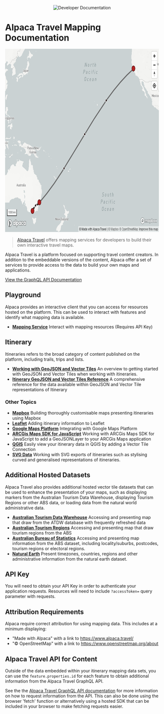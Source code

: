 <div align="center">
  <img alt="Developer Documentation" src="https://developer.alpacamaps.com/_media/logo.svg" height="75" width="75" />
</div>

# Alpaca Travel Mapping Documentation

<img alt="Mapping Data" src="./map.png" width="803" height="598" />

> [Alpaca Travel](https://alpaca.travel) offers mapping services for developers
> to build their own interactive travel maps.

Alpaca Travel is a platform focused on supporting travel content creators. In
addition to the embeddable versions of the content, Alpaca offer a set of
services to provide access to the data to build your own maps and applications.

[View the GraphQL API Documentation](https://github.com/AlpacaTravel/graphql-docs)

## Playground

Alpaca provides an interactive client that you can access for resources hosted
on the platform. This can be used to interact with features and identify what
mapping data is available.

- **[Mapping Service](https://mapping.withalpaca.travel/)**
  Interact with mapping resources (Requires API Key)

## Itinerary

Itineraries refers to the broad category of content published on the platform,
including trails, trips and lists.

- **[Working with GeoJSON and Vector Tiles](/topics/itinerary/Working%20with%20GeoJSON%20and%20Vector%20Tiles/README.md)**
  An overview to getting started with GeoJSON and Vector Tiles when working with
  itineraries.
- **[Itinerary GeoJSON and Vector Tiles Reference](/reference/itinerary/GeoJSON%20and%20Vector%20Tiles/README.md)**
  A comprehensive reference for the data available within GeoJSON and Vector
  Tile representations of Itinerary

### Other Topics

- **[Mapbox](/topics/itinerary/Working%20with%20Mapbox/)**
  Building thoroughly customisable maps presenting itineraries using Mapbox
- **[Leaflet](/topics/itinerary/Working%20with%20Leaflet/)**
  Adding itinerary information to Leaflet
- **[Google Maps Platform](/topics/itinerary/Working%20with%20Google%20Maps/)**
  Integrating with Google Maps Platform
- **[ARCGis Maps SDK for JavaScript](/topics/itinerary/Working%20with%20ArcGIS%20Maps%20SDK%20for%20JavaScript/)**
  Working with ARCGis Maps SDK for JavaScript to add a GeoJSONLayer to your
  ARCGis Maps application
- **[QGIS](/topics/itinerary/Working%20with%20QGIS/)**
  Easily view your itinerary data in QGIS by adding a Vector Tile Connection
- **[SVG Data](/topics/itinerary/Working%20with%20SVG/)**
  Working with SVG exports of itineraries such as stylising curved and
  generalised representations of itineraries.

## Additional Hosted Datasets

Alpaca Travel also provides additional hosted vector tile datasets that can be
used to enhance the presentation of your maps, such as displaying markers from
the Australian Tourism Data Warehouse, displaying Tourism Regions or other ABS
data, or loading data from the natural world administrative data.

- **[Australian Tourism Data Warehouse](/sets/Australian%20Tourism%20Data%20Warehouse/)**
  Accessing and presenting map that draw from the ATDW database with frequently
  refreshed data
- **[Australian Tourism Regions](/sets/Australian%20Tourism%20Regions/)**
  Accessing and presenting map that draw tourism regions from the ABS
- **[Australian Bureau of Statistics](/sets/Australian%20Bureau%20of%20Statistics/)**
  Accessing and presenting map information from the ABS dataset, including
  locality/suburbs, postcodes, tourism regions or electoral regions.
- **[Natural Earth](/sets/Natural%20Earth/)**
  Present timezones, countries, regions and other administrative information
  from the natural earth dataset.

## API Key

You will need to obtain your API Key in order to authenticate your application
requests. Resources will need to include `?accessToken=` query parameter with
requests.

## Attribution Requirements

Alpaca require correct attribution for using mapping data. This includes at a
minimum displaying:

- "Made with Alpaca" with a link to https://www.alpaca.travel/
- "&copy; OpenStreetMap" with a link to https://www.openstreetmap.org/about

## Alpaca Travel API for Content

Outside of the data embedded within your itinerary mapping data sets, you can
use the `feature.properties.id` for each feature to obtain additional
information from the Alpaca Travel GraphQL API.

See the the [Alpaca Travel GraphQL API documentation](https://github.com/AlpacaTravel/graphql-docs) for more information on how to request information from the API.
This can also be done using the browser 'fetch' function or alternatively using
a hosted SDK that can be included in your browser to make fetching requests
easier.
